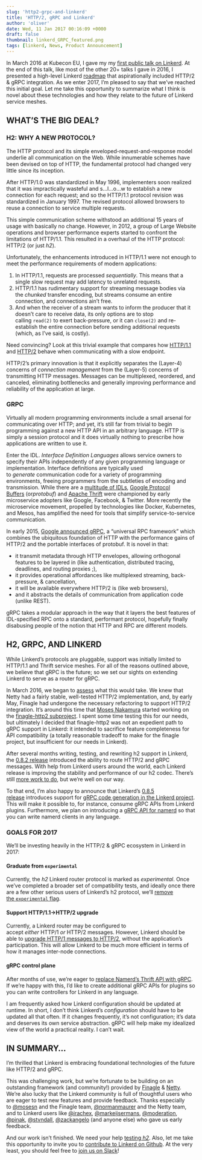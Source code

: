 ```yaml
---
slug: 'http2-grpc-and-linkerd'
title: 'HTTP/2, gRPC and Linkerd'
author: 'oliver'
date: Wed, 11 Jan 2017 00:16:09 +0000
draft: false
thumbnail: linkerd_GRPC_featured.png
tags: [linkerd, News, Product Announcement]
---
```


In March 2016 at Kubecon EU, I gave my my [first public talk on Linkerd](https://www.youtube.com/watch?v=co7JRxihcdA). At the end of this talk, like most of the other 20+ talks I gave in 2016, I presented a high-level Linkerd [roadmap](https://speakerdeck.com/olix0r/kubernetes-meets-finagle-for-resilient-microservices?slide=34) that aspirationally included HTTP/2 & gRPC integration. As we enter 2017, I’m pleased to say that we’ve reached this initial goal. Let me take this opportunity to summarize what I think is novel about these technologies and how they relate to the future of Linkerd service meshes.

## WHAT’S THE BIG DEAL?

### H2: WHY A NEW PROTOCOL?

The HTTP protocol and its simple enveloped-request-and-response model underlie all communication on the Web. While innumerable schemes have been devised on top of HTTP, the fundamental protocol had changed very little since its inception.

After HTTP/1.0 was standardized in May 1996, implementers soon realized that it was impractically wasteful and s…l…o…w to establish a new connection for each request; and so the HTTP/1.1 protocol revision was standardized in January 1997. The revised protocol allowed browsers to reuse a connection to service multiple requests.

This simple communication scheme withstood an additional 15 years of usage with basically no change. However, in 2012, a group of Large Website operations and browser performance experts started to confront the limitations of HTTP/1.1. This resulted in a overhaul of the HTTP protocol: HTTP/2 (or just *h2*).

Unfortunately, the enhancements introduced in HTTP/1.1 were not enough to meet the performance requirements of modern applications:

1. In HTTP/1.1, requests are processed *sequentially*. This means that a single slow request may add latency to unrelated requests.
2. HTTP/1.1 has rudimentary support for streaming message bodies via the *chunked* transfer encoding, but streams consume an entire connection, and connections ain’t free.
3. And when the receiver of a stream wants to inform the producer that it doesn’t care to receive data, its only options are to stop calling `read(2)` to exert back-pressure, or it can `close(2)` and re-establish the entire connection before sending additional requests (which, as I’ve said, is costly).

Need convincing? Look at this trivial example that compares how [HTTP/1.1](http://http2.golang.org/gophertiles?latency=1000) and [HTTP/2](https://http2.golang.org/gophertiles?latency=1000) behave when communicating with a slow endpoint.

HTTP/2’s primary innovation is that it explicitly separates the (Layer-4) concerns of *connection management* from the (Layer-5) concerns of transmitting HTTP messages. Messages can be multiplexed, reordered, and canceled, eliminating bottlenecks and generally improving performance and reliability of the application at large.

### GRPC

Virtually all modern programming environments include a small arsenal for communicating over HTTP; and yet, it’s still far from trivial to begin programming against a new HTTP API in an arbitrary language. HTTP is simply a session protocol and it does virtually nothing to prescribe how applications are written to use it.

Enter the IDL. *Interface Definition Languages* allows service owners to specify their APIs independently of any given programming language or implementation. Interface definitions are typically used to *generate* communication code for a variety of programming environments, freeing programmers from the subtleties of encoding and transmission. While there are a [multitude of IDLs](https://en.wikipedia.org/wiki/Interface_description_language), [Google Protocol Buffers](https://developers.google.com/protocol-buffers/) (or*protobuf*) and [Apache Thrift](https://thrift.apache.org/) were championed by early microservice adopters like Google, Facebook, & Twitter. More recently the microservice movement, propelled by technologies like Docker, Kubernetes, and Mesos, has amplified the need for tools that simplify service-to-service communication.

In early 2015, [Google announced gRPC](https://developers.googleblog.com/2015/02/introducing-grpc-new-open-source-http2.html), a “universal RPC framework” which combines the ubiquitous foundation of HTTP with the performance gains of HTTP/2 and the portable interfaces of protobuf. It is novel in that:

- it transmit metadata through HTTP envelopes, allowing orthogonal features to be layered in (like authentication, distributed tracing, deadlines, and routing proxies ;),
- it provides operational affordances like multiplexed streaming, back-pressure, & cancellation,
- it will be available everywhere HTTP/2 is (like web browsers),
- and it abstracts the details of communication from application code (unlike REST).

gRPC takes a modular approach in the way that it layers the best features of IDL-specified RPC onto a standard, performant protocol, hopefully finally disabusing people of the notion that HTTP and RPC are different models.

## H2, GRPC, AND LINKERD

While Linkerd’s protocols are pluggable, support was initially limited to HTTP/1.1 and Thrift service meshes. For all of the reasons outlined above, we believe that gRPC is the future; so we set our sights on extending Linkerd to serve as a router for gRPC.

In March 2016, we began to [assess](https://github.com/linkerd/linkerd/issues/174) what this would take. We knew that Netty had a fairly stable, well-tested HTTP/2 implementation, and, by early May, Finagle had undergone the necessary refactoring to support HTTP/2 integration. It’s around this time that [Moses Nakamura](https://github.com/mosesn) started working on the [finagle-http2 subproject](https://github.com/twitter/finagle/tree/develop/finagle-http2). I spent some time testing this for our needs, but ultimately I decided that finagle-http2 was not an expedient path to gRPC support in Linkerd: it intended to sacrifice feature completeness for API compatibility (a totally reasonable tradeoff to make for the finagle project, but insufficient for our needs in Linkerd).

After several months writing, testing, and rewriting h2 support in Linkerd, the [0.8.2 release](https://github.com/linkerd/linkerd/releases/tag/0.8.2) introduced the ability to route HTTP/2 and gRPC messages. With help from Linkerd users around the world, each Linkerd release is improving the stability and performance of our h2 codec. There’s still [more work to do](https://github.com/linkerd/linkerd/issues?q=is%3Aissue+is%3Aopen+label%3Ah2), but we’re well on our way.

To that end, I’m also happy to announce that Linkerd’s [0.8.5 release](https://github.com/linkerd/linkerd/releases/tag/0.8.5) introduces support for [gRPC code generation in the Linkerd project](https://github.com/linkerd/linkerd/tree/master/grpc). This will make it possible to, for instance, consume gRPC APIs from Linkerd plugins. Furthermore, we plan on introducing a [gRPC API for namerd](https://github.com/linkerd/linkerd/issues/842) so that you can write namerd clients in any language.

### GOALS FOR 2017

We’ll be investing heavily in the HTTP/2 & gRPC ecosystem in Linkerd in 2017:

#### Graduate from `experimental`

Currently, the *h2* Linkerd router protocol is marked as *experimental*. Once we’ve completed a broader set of compatibility tests, and ideally once there are a few other serious users of Linkerd’s h2 protocol, we’ll [remove the `experimental` flag](https://github.com/linkerd/linkerd/issues/854).

#### Support HTTP/1.1->HTTP/2 upgrade

Currently, a Linkerd router may be configured to accept *either* HTTP/1 *or* HTTP/2 messages. However, Linkerd should be able to [upgrade HTTP/1 messages to HTTP/2](https://github.com/linkerd/linkerd/issues/841), without the application’s participation. This will allow Linkerd to be much more efficient in terms of how it manages inter-node connections.

#### gRPC control plane

After months of use, we’re eager to [replace Namerd’s Thrift API with gRPC](https://github.com/linkerd/linkerd/issues/842). If we’re happy with this, I’d like to create additional gRPC APIs for plugins so you can write controllers for Linkerd in any language.

I am frequently asked how Linkerd configuration should be updated at runtime. In short, I don’t think Linkerd’s *configuration* should have to be updated all that often. If it changes frequently, it’s not configuration; it’s data and deserves its own service abstraction. gRPC will help make my idealized view of the world a practical reality. I can’t wait.

## IN SUMMARY…

I’m thrilled that Linkerd is embracing foundational technologies of the future like HTTP/2 and gRPC.

This was challenging work, but we’re fortunate to be building on an outstanding framework (and community!) provided by [Finagle](http://finagle.github.io/) & [Netty](http://netty.io/). We’re also lucky that the Linkerd community is full of thoughtful users who are eager to test new features and provide feedback. Thanks especially to [@mosesn](https://github.com/mosesn) and the Finagle team, [@normanmaurer](https://github.com/normanmaurer) and the Netty team, and to Linkerd users like [@irachex](https://github.com/irachex), [@markeijsermans](https://github.com/markeijsermans), [@moderation](https://github.com/moderation), [@pinak](https://github.com/pinak), [@stvndall](https://github.com/stvndall), [@zackangelo](https://github.com/zackangelo) (and anyone else) who gave us early feedback.

And our work isn’t finished. We need your help [testing *h2*](https://linkerd.io/config/0.8.5/linkerd/index.html#http-2-protocol). Also, let me take this opportunity to invite you to [contribute to Linkerd on Github](https://github.com/linkerd/linkerd/labels/help%20wanted). At the very least, you should feel free to [join us on Slack](https://slack.linkerd.io/)!

